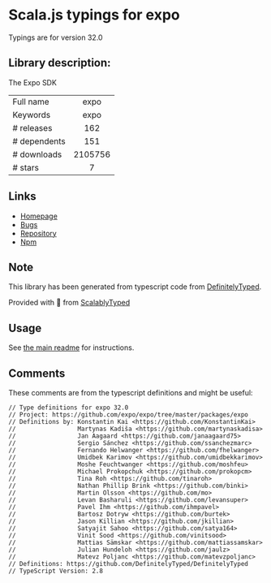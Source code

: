 
# Scala.js typings for expo

Typings are for version 32.0

## Library description:
The Expo SDK

|                    |                 |
| ------------------ | :-------------: |
| Full name          | expo |
| Keywords           | expo |
| # releases         | 162 |
| # dependents       | 151 |
| # downloads        | 2105756 |
| # stars            | 7 |

## Links
- [Homepage](https://github.com/expo/expo/tree/master/packages/expo)
- [Bugs](https://github.com/expo/expo/issues)
- [Repository](https://github.com/expo/expo)
- [Npm](https://www.npmjs.com/package/expo)
    


## Note
This library has been generated from typescript code from [DefinitelyTyped](https://definitelytyped.org).

Provided with :purple_heart: from [ScalablyTyped](https://github.com/oyvindberg/ScalablyTyped)

## Usage
See [the main readme](../../readme.md) for instructions.

## Comments

These comments are from the typescript definitions and might be useful:
```
// Type definitions for expo 32.0
// Project: https://github.com/expo/expo/tree/master/packages/expo
// Definitions by: Konstantin Kai <https://github.com/KonstantinKai>
//                 Martynas Kadiša <https://github.com/martynaskadisa>
//                 Jan Aagaard <https://github.com/janaagaard75>
//                 Sergio Sánchez <https://github.com/ssanchezmarc>
//                 Fernando Helwanger <https://github.com/fhelwanger>
//                 Umidbek Karimov <https://github.com/umidbekkarimov>
//                 Moshe Feuchtwanger <https://github.com/moshfeu>
//                 Michael Prokopchuk <https://github.com/prokopcm>
//                 Tina Roh <https://github.com/tinaroh>
//                 Nathan Phillip Brink <https://github.com/binki>
//                 Martin Olsson <https://github.com/mo>
//                 Levan Basharuli <https://github.com/levansuper>
//                 Pavel Ihm <https://github.com/ihmpavel>
//                 Bartosz Dotryw <https://github.com/burtek>
//                 Jason Killian <https://github.com/jkillian>
//                 Satyajit Sahoo <https://github.com/satya164>
//                 Vinit Sood <https://github.com/vinitsood>
//                 Mattias Sämskar <https://github.com/mattiassamskar>
//                 Julian Hundeloh <https://github.com/jaulz>
//                 Matevz Poljanc <https://github.com/matevzpoljanc>
// Definitions: https://github.com/DefinitelyTyped/DefinitelyTyped
// TypeScript Version: 2.8

```

